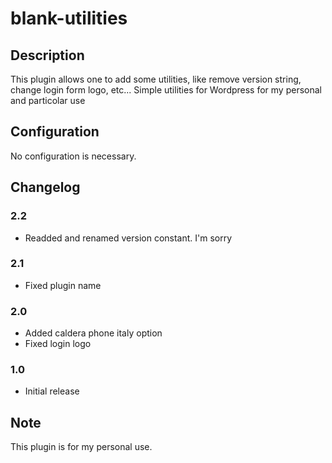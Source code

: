 # blank-utilities #

## Description ##

This plugin allows one to add some utilities, like remove version string,
change login form logo, etc...
Simple utilities for Wordpress for my personal and particolar use

## Configuration ##

No configuration is necessary.

## Changelog ##

### 2.2 ###

* Readded and renamed version constant. I'm sorry

### 2.1 ###

* Fixed plugin name

### 2.0 ###

* Added caldera phone italy option
* Fixed login logo

### 1.0 ####

* Initial release

## Note ##

This plugin is for my personal use.
